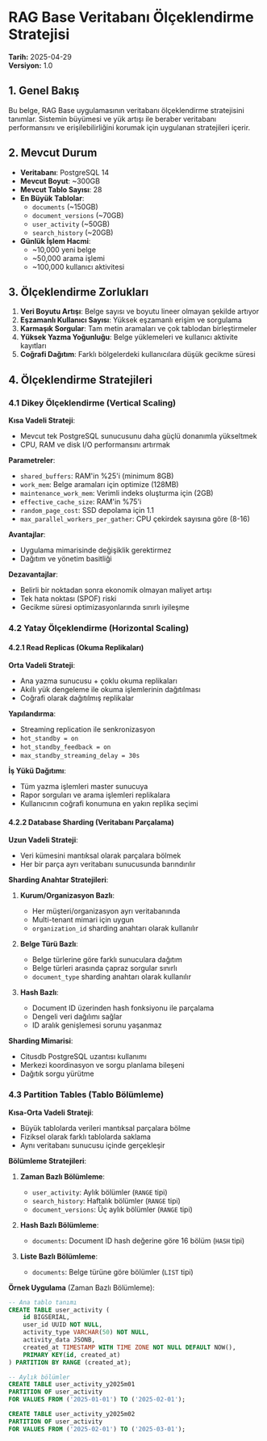 # RAG Base Veritabanı Ölçeklendirme Stratejisi

**Tarih:** 2025-04-29  
**Versiyon:** 1.0

## 1. Genel Bakış

Bu belge, RAG Base uygulamasının veritabanı ölçeklendirme stratejisini tanımlar. Sistemin büyümesi ve yük artışı ile beraber veritabanı performansını ve erişilebilirliğini korumak için uygulanan stratejileri içerir.

## 2. Mevcut Durum

- **Veritabanı**: PostgreSQL 14
- **Mevcut Boyut**: ~300GB
- **Mevcut Tablo Sayısı**: 28
- **En Büyük Tablolar**: 
  - `documents` (~150GB)
  - `document_versions` (~70GB)
  - `user_activity` (~50GB)
  - `search_history` (~20GB)
- **Günlük İşlem Hacmi**:
  - ~10,000 yeni belge
  - ~50,000 arama işlemi
  - ~100,000 kullanıcı aktivitesi

## 3. Ölçeklendirme Zorlukları

1. **Veri Boyutu Artışı**: Belge sayısı ve boyutu lineer olmayan şekilde artıyor
2. **Eşzamanlı Kullanıcı Sayısı**: Yüksek eşzamanlı erişim ve sorgulama
3. **Karmaşık Sorgular**: Tam metin aramaları ve çok tablodan birleştirmeler
4. **Yüksek Yazma Yoğunluğu**: Belge yüklemeleri ve kullanıcı aktivite kayıtları
5. **Coğrafi Dağıtım**: Farklı bölgelerdeki kullanıcılara düşük gecikme süresi

## 4. Ölçeklendirme Stratejileri

### 4.1 Dikey Ölçeklendirme (Vertical Scaling)

**Kısa Vadeli Strateji**:
- Mevcut tek PostgreSQL sunucusunu daha güçlü donanımla yükseltmek
- CPU, RAM ve disk I/O performansını artırmak

**Parametreler**:
- `shared_buffers`: RAM'in %25'i (minimum 8GB)
- `work_mem`: Belge aramaları için optimize (128MB)
- `maintenance_work_mem`: Verimli indeks oluşturma için (2GB)
- `effective_cache_size`: RAM'in %75'i
- `random_page_cost`: SSD depolama için 1.1
- `max_parallel_workers_per_gather`: CPU çekirdek sayısına göre (8-16)

**Avantajlar**:
- Uygulama mimarisinde değişiklik gerektirmez
- Dağıtım ve yönetim basitliği

**Dezavantajlar**:
- Belirli bir noktadan sonra ekonomik olmayan maliyet artışı
- Tek hata noktası (SPOF) riski
- Gecikme süresi optimizasyonlarında sınırlı iyileşme

### 4.2 Yatay Ölçeklendirme (Horizontal Scaling)

#### 4.2.1 Read Replicas (Okuma Replikaları)

**Orta Vadeli Strateji**:
- Ana yazma sunucusu + çoklu okuma replikaları
- Akıllı yük dengeleme ile okuma işlemlerinin dağıtılması
- Coğrafi olarak dağıtılmış replikalar

**Yapılandırma**:
- Streaming replication ile senkronizasyon
- `hot_standby = on`
- `hot_standby_feedback = on` 
- `max_standby_streaming_delay = 30s`

**İş Yükü Dağıtımı**:
- Tüm yazma işlemleri master sunucuya
- Rapor sorguları ve arama işlemleri replikalara
- Kullanıcının coğrafi konumuna en yakın replika seçimi

#### 4.2.2 Database Sharding (Veritabanı Parçalama)

**Uzun Vadeli Strateji**:
- Veri kümesini mantıksal olarak parçalara bölmek
- Her bir parça ayrı veritabanı sunucusunda barındırılır

**Sharding Anahtar Stratejileri**:
1. **Kurum/Organizasyon Bazlı**:
   - Her müşteri/organizasyon ayrı veritabanında
   - Multi-tenant mimari için uygun
   - `organization_id` sharding anahtarı olarak kullanılır

2. **Belge Türü Bazlı**:
   - Belge türlerine göre farklı sunuculara dağıtım
   - Belge türleri arasında çapraz sorgular sınırlı
   - `document_type` sharding anahtarı olarak kullanılır

3. **Hash Bazlı**:
   - Document ID üzerinden hash fonksiyonu ile parçalama
   - Dengeli veri dağılımı sağlar
   - ID aralık genişlemesi sorunu yaşanmaz

**Sharding Mimarisi**:
- Citusdb PostgreSQL uzantısı kullanımı
- Merkezi koordinasyon ve sorgu planlama bileşeni
- Dağıtık sorgu yürütme

### 4.3 Partition Tables (Tablo Bölümleme)

**Kısa-Orta Vadeli Strateji**:
- Büyük tablolarda verileri mantıksal parçalara bölme
- Fiziksel olarak farklı tablolarda saklama
- Aynı veritabanı sunucusu içinde gerçekleşir

**Bölümleme Stratejileri**:
1. **Zaman Bazlı Bölümleme**:
   - `user_activity`: Aylık bölümler (`RANGE` tipi)
   - `search_history`: Haftalık bölümler (`RANGE` tipi)
   - `document_versions`: Üç aylık bölümler (`RANGE` tipi)

2. **Hash Bazlı Bölümleme**:
   - `documents`: Document ID hash değerine göre 16 bölüm (`HASH` tipi)

3. **Liste Bazlı Bölümleme**:
   - `documents`: Belge türüne göre bölümler (`LIST` tipi)

**Örnek Uygulama** (Zaman Bazlı Bölümleme):
```sql
-- Ana tablo tanımı
CREATE TABLE user_activity (
    id BIGSERIAL,
    user_id UUID NOT NULL,
    activity_type VARCHAR(50) NOT NULL,
    activity_data JSONB,
    created_at TIMESTAMP WITH TIME ZONE NOT NULL DEFAULT NOW(),
    PRIMARY KEY(id, created_at)
) PARTITION BY RANGE (created_at);

-- Aylık bölümler
CREATE TABLE user_activity_y2025m01 
PARTITION OF user_activity
FOR VALUES FROM ('2025-01-01') TO ('2025-02-01');

CREATE TABLE user_activity_y2025m02 
PARTITION OF user_activity
FOR VALUES FROM ('2025-02-01') TO ('2025-03-01');